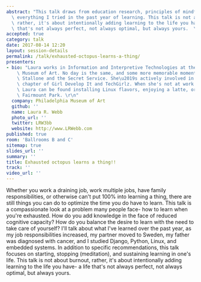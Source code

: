 ```yaml
---
abstract: "This talk draws from education research, principles of mindfulness, and\
  \ everything I tried in the past year of learning. This talk is not about burnout,\
  \ rather, it's about intentionally adding learning to the life you have- a life\
  \ that's not always perfect, not always optimal, but always yours.  \n"
accepted: true
category: talk
date: 2017-08-14 12:20
layout: session-details
permalink: /talk/exhausted-octopus-learns-a-thing/
presenters:
- bio: "Laura works in Information and Interpretive Technologies at the Philadelphia\
    \ Museum of Art. No day is the same, and some more memorable moments include Sylvester\
    \ Stallone and the Secret Service. She\u2019s actively involved in the Philadelphia\
    \ chapter of Girl Develop It and TechGirlz. When she's not at work or volunteering,\
    \ Laura can be found installing Linux flavors, enjoying a latte, or running in\
    \ Fairmount Park. \r\n"
  company: Philadelphia Museum of Art
  github: ''
  name: Laura R. Webb
  photo_url: ''
  twitter: LRW3bb
  website: http://www.LRWebb.com
published: true
room: 'Ballrooms B and C'
sitemap: true
slides_url: ''
summary: ''
title: Exhausted octopus learns a thing!!
track: ''
video_url: ''
---
```


Whether you work a draining job, work multiple jobs, have family responsibilities, or otherwise can't put 100% into learning a thing, there are still things you can do to optimize the time you do have to learn. This talk is a compassionate look at a problem many people face- how to learn when you're exhausted. How do you add knowledge in the face of reduced cognitive capacity? How do you balance the desire to learn with the need to take care of yourself? I'll talk about what I've learned over the past year, as my job responsibilities  increased, my partner moved to Sweden, my father was diagnosed with cancer, and I studied Django, Python, Linux, and embedded systems. In addition to specific recommendations, this talk focuses on starting, stopping (meditation), and sustaining learning in one's life. This talk is not about burnout, rather, it's about intentionally adding learning to the life you have- a life that's not always perfect, not always optimal, but always yours.

